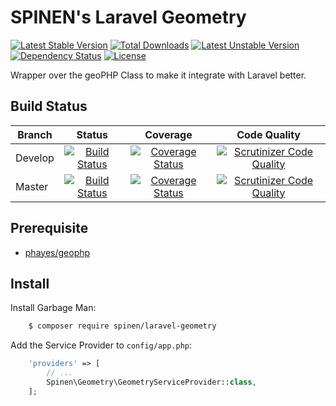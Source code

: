 # SPINEN's Laravel Geometry

[![Latest Stable Version](https://poser.pugx.org/spinen/laravel-geometry/v/stable)](https://packagist.org/packages/spinen/laravel-geometry)
[![Total Downloads](https://poser.pugx.org/spinen/laravel-geometry/downloads)](https://packagist.org/packages/spinen/laravel-geometry)
[![Latest Unstable Version](https://poser.pugx.org/spinen/laravel-geometry/v/unstable)](https://packagist.org/packages/spinen/laravel-geometry)
[![Dependency Status](https://www.versioneye.com/php/spinen:laravel-geometry/0.1.1/badge.svg)](https://www.versioneye.com/php/spinen:laravel-geometry/0.1.1)
[![License](https://poser.pugx.org/spinen/laravel-geometry/license)](https://packagist.org/packages/spinen/laravel-geometry)

Wrapper over the geoPHP Class to make it integrate with Laravel better.

## Build Status

| Branch | Status | Coverage | Code Quality |
| ------ | :----: | :------: | :----------: |
| Develop | [![Build Status](https://travis-ci.org/spinen/laravel-geometry.svg?branch=develop)](https://travis-ci.org/spinen/laravel-geometry) | [![Coverage Status](https://coveralls.io/repos/spinen/laravel-geometry/badge.svg?branch=develop&service=github)](https://coveralls.io/github/spinen/laravel-geometry?branch=develop) | [![Scrutinizer Code Quality](https://scrutinizer-ci.com/g/spinen/laravel-geometry/badges/quality-score.png?b=develop)](https://scrutinizer-ci.com/g/spinen/laravel-geometry/?branch=develop) |
| Master | [![Build Status](https://travis-ci.org/spinen/laravel-geometry.svg?branch=master)](https://travis-ci.org/spinen/laravel-geometry) | [![Coverage Status](https://coveralls.io/repos/spinen/laravel-geometry/badge.svg?branch=master&service=github)](https://coveralls.io/github/spinen/laravel-geometry?branch=master) | [![Scrutinizer Code Quality](https://scrutinizer-ci.com/g/spinen/laravel-geometry/badges/quality-score.png?b=master)](https://scrutinizer-ci.com/g/spinen/laravel-geometry/?branch=master) |

## Prerequisite

* [phayes/geophp](https://github.com/phayes/geoPHP)

## Install

Install Garbage Man:

```bash
    $ composer require spinen/laravel-geometry
```

Add the Service Provider to `config/app.php`:

```php
    'providers' => [
        // ...
        Spinen\Geometry\GeometryServiceProvider::class,
    ];
```
